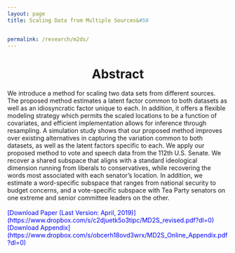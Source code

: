 ```yaml
---
layout: page
title: Scaling Data from Multiple Sources&#58 


permalink: /research/m2ds/
---
```


<h1 style="text-align: center;" markdown="1"> Abstract</h1>
We introduce a method for scaling two data sets from different sources. The proposed method
estimates a latent factor common to both datasets as well as an idiosyncratic factor unique to each.
In addition, it offers a flexible modeling strategy which permits the scaled locations to be a function
of covariates, and efficient implementation allows for inference through resampling. A simulation
study shows that our proposed method improves over existing alternatives in capturing the variation
common to both datasets, as well as the latent factors specific to each. We apply our proposed method
to vote and speech data from the 112th U.S. Senate. We recover a shared subspace that aligns with
a standard ideological dimension running from liberals to conservatives, while recovering the words
most associated with each senator’s location. In addition, we estimate a word-specific subspace that
ranges from national security to budget concerns, and a vote-specific subspace with Tea Party senators
on one extreme and senior committee leaders on the other.
<br>
<br>
<span style="color: blue">
[Download Paper (Last Version: April, 2019)](https://www.dropbox.com/s/c2djuetk5o3tipc/MD2S_revised.pdf?dl=0)
</span>
<br>
<span style="color: blue"> [Download Appendix](https://www.dropbox.com/s/obcerh18ovd3wrx/MD2S_Online_Appendix.pdf?dl=0) </span>




